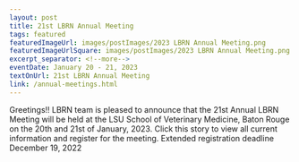 ```yaml
---
layout: post
title: 21st LBRN Annual Meeting
tags: featured
featuredImageUrl: images/postImages/2023 LBRN Annual Meeting.png
featuredImageUrlSquare: images/postImages/2023 LBRN Annual Meeting.png
excerpt_separator: <!--more-->
eventDate: January 20 - 21, 2023
textOnUrl: 21st LBRN Annual Meeting
link: /annual-meetings.html
---
```

<p>Greetings!! LBRN team is pleased to announce that the 21st Annual LBRN Meeting will be held at the LSU School of Veterinary Medicine, Baton Rouge on the 20th and 21st of January, 2023. Click this story to view all current information and register for the meeting. Extended registration deadline December 19, 2022</p>
